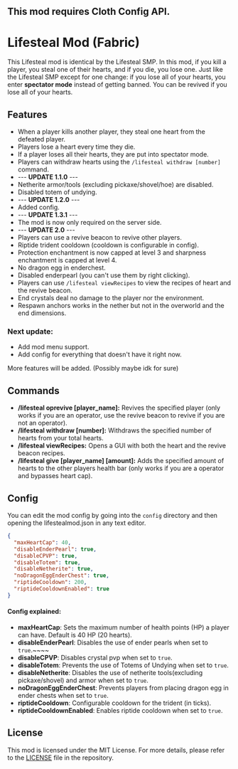 ## This mod requires Cloth Config API.
# Lifesteal Mod (Fabric)
This Lifesteal mod is identical by the Lifesteal SMP. In this mod, if you kill a player, you steal one of their hearts, and if you die, you lose one. Just like the Lifesteal SMP except for one change: if you lose all of your hearts, you enter **spectator mode** instead of getting banned. You can be revived if you lose all of your hearts.

## Features
- When a player kills another player, they steal one heart from the defeated player.
- Players lose a heart every time they die.
- If a player loses all their hearts, they are put into spectator mode.
- Players can withdraw hearts using the `/lifesteal withdraw [number]` command.
- --- **UPDATE 1.1.0** ---
- Netherite armor/tools (excluding pickaxe/shovel/hoe) are disabled.
- Disabled totem of undying.
- --- **UPDATE 1.2.0** ---
- Added config.
- --- **UPDATE 1.3.1** ---
- The mod is now only required on the server side.
- --- **UPDATE 2.0** ---
- Players can use a revive beacon to revive other players.
- Riptide trident cooldown (cooldown is configurable in config).
- Protection enchantment is now capped at level 3 and sharpness enchantment is capped at level 4.
- No dragon egg in enderchest.
- Disabled enderpearl (you can't use them by right clicking).
- Players can use `/lifesteal viewRecipes` to view the recipes of heart and the revive beacon.
- End crystals deal no damage to the player nor the environment.
- Respawn anchors works in the nether but not in the overworld and the end dimensions.

### Next update:
- Add mod menu support.
- Add config for everything that doesn't have it right now.

More features will be added. (Possibly maybe idk for sure)

## Commands

- **/lifesteal oprevive [player_name]:** Revives the specified player (only works if you are an operator, use the revive beacon to revive if you are not an operator).
- **/lifesteal withdraw [number]:** Withdraws the specified number of hearts from your total hearts.
- **/lifesteal viewRecipes:** Opens a GUI with both the heart and the revive beacon recipes.
- **/lifesteal give [player_name] [amount]:** Adds the specified amount of hearts to the other players health bar (only works if you are a operator and bypasses heart cap). 

## Config
You can edit the mod config by going into the `config` directory and then opening the lifestealmod.json in any text editor.

```json
{
  "maxHeartCap": 40,
  "disableEnderPearl": true,
  "disableCPVP": true,
  "disableTotem": true,
  "disableNetherite": true,
  "noDragonEggEnderChest": true,
  "riptideCooldown": 200,
  "riptideCooldownEnabled": true
}
```

#### Config explained:
- **maxHeartCap**: Sets the maximum number of health points (HP) a player can have. Default is 40 HP (20 hearts).
- **disableEnderPearl**: Disables the use of ender pearls when set to `true`.~~~~
- **disableCPVP**: Disables crystal pvp when set to `true`.
- **disableTotem**: Prevents the use of Totems of Undying when set to `true`.
- **disableNetherite**: Disables the use of netherite tools(excluding pickaxe/shovel) and armor when set to `true`.
- **noDragonEggEnderChest**: Prevents players from placing dragon egg in ender chests when set to `true`.
- **riptideCooldown**: Configurable cooldown for the trident (in ticks).
- **riptideCooldownEnabled**: Enables riptide cooldown when set to `true`.

## License

This mod is licensed under the MIT License. For more details, please refer to the [LICENSE]([https://github.com/sdphantomz3/LifestealMod/blob/main/LICENSE](https://github.com/sdphantomz3/LifestealMod/blob/main/LICENSE)) file in the repository.
